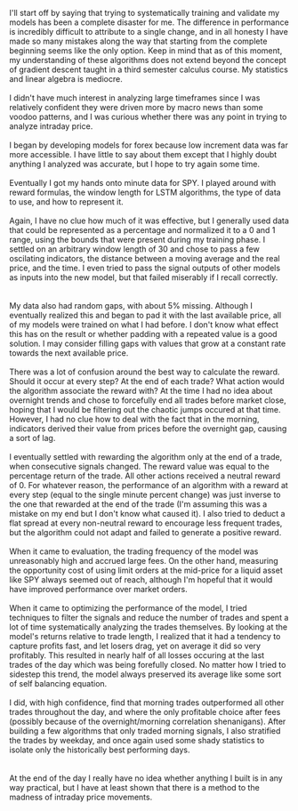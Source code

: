 I'll start off by saying that trying to systematically training and validate my models has been a complete disaster for me. The difference in performance is incredibly difficult to attribute to a single change, and in all honesty I have made so many mistakes along the way that starting from the complete beginning seems like the only option. Keep in mind that as of this moment, my understanding of these algorithms does not extend beyond the concept of gradient descent taught in a third semester calculus course. My statistics and linear algebra is mediocre. 
</br>
</br>
I didn't have much interest in analyzing large timeframes since I was relatively confident they were driven more by macro news than some voodoo patterns, and I was curious whether there was any point in trying to analyze intraday price. 
</br>
</br>
I began by developing models for forex because low increment data was far more accessible. I have little to say about them except that I highly doubt anything I analyzed was accurate, but I hope to try again some time. 
</br>
</br>
Eventually I got my hands onto minute data for SPY. I played around with reward formulas, the window length for LSTM algorithms, the type of data to use, and how to represent it. 
</br>
</br>
Again, I have no clue how much of it was effective, but I generally used data that could be represented as a percentage and normalized it to a 0 and 1 range, using the bounds that were present during my training phase. I settled on an arbitrary window length of 30 and chose to pass a few oscilating indicators, the distance between a moving average and the real price, and the time. I even tried to pass the signal outputs of other models as inputs into the new model, but that failed miserably if I recall correctly.   
</br>
</br>
My data also had random gaps, with about 5% missing. Although I eventually realized this and began to pad it with the last available price, all of my models were trained on what I had before. I don't know what effect this has on the result or whether padding with a repeated value is a good solution. I may consider filling gaps with values that grow at a constant rate towards the next available price. 
</br>
</br>
There was a lot of confusion around the best way to calculate the reward. Should it occur at every step? At the end of each trade? What action would the algorithm associate the reward with? At the time I had no idea about overnight trends and chose to forcefully end all trades before market close, hoping that I would be filtering out the chaotic jumps occured at that time. However, I had no clue how to deal with the fact that in the morning, indicators derived their value from prices before the overnight gap, causing a sort of lag. 
</br>
</br>
I eventually settled with rewarding the algorithm only at the end of a trade, when consecutive signals changed. The reward value was equal to the percentage return of the trade. All other actions received a neutral reward of 0. For whatever reason, the performance of an algorithm with a reward at every step (equal to the single minute percent change) was just inverse to the one that rewarded at the end of the trade (I'm assuming this was a mistake on my end but I don't know what caused it). I also tried to deduct a flat spread at every non-neutral reward to encourage less frequent trades, but the algorithm could not adapt and failed to generate a positive reward.
</br>
</br>
When it came to evaluation, the trading frequency of the model was unreasonably high and accrued large fees. On the other hand, measuring the opportunity cost of using limit orders at the mid-price for a liquid asset like SPY always seemed out of reach, although I'm hopeful that it would have improved performance over market orders.
</br>
</br>
When it came to optimizing the performance of the model, I tried techniques to filter the signals and reduce the number of trades and spent a lot of time systematically analyzing the trades themselves. By looking at the model's returns relative to trade length, I realized that it had a tendency to capture profits fast, and let losers drag, yet on average it did so very profitably. This resulted in nearly half of all losses occuring at the last trades of the day which was being forefully closed. No matter how I tried to sidestep this trend, the model always preserved its average like some sort of self balancing equation. 
</br>
</br>
I did, with high confidence, find that morning trades outperformed all other trades throughout the day, and where the only profitable choice after fees (possibly because of the overnight/morning correlation shenanigans). After building a few algorithms that only traded morning signals, I also stratified the trades by weekday, and once again used some shady statistics to isolate only the historically best performing days.  
</br>
</br>
At the end of the day I really have no idea whether anything I built is in any way practical, but I have at least shown that there is a method to the madness of intraday price movements. 


